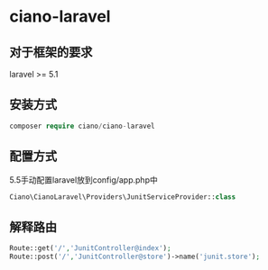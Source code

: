 # ciano-laravel

## 对于框架的要求
laravel >= 5.1


## 安装方式

```php
composer require ciano/ciano-laravel
```

## 配置方式
5.5手动配置laravel放到config/app.php中
```php
Ciano\CianoLaravel\Providers\JunitServiceProvider::class
```

## 解释路由
```php
Route::get('/','JunitController@index');
Route::post('/','JunitController@store')->name('junit.store');
```